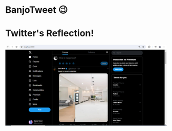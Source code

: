 # BanjoTweet 😉

# Twitter's Reflection!

![BanjoTweet Preview Image](https://github.com/UNYUZIMFURA/BanjoTweet/blob/master/BanjoTweet.PNG)
